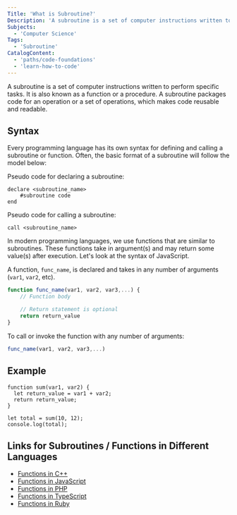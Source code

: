 ```yaml
---
Title: 'What is Subroutine?'
Description: 'A subroutine is a set of computer instructions written to perform specific tasks.'
Subjects:
  - 'Computer Science'
Tags:
  - 'Subroutine'
CatalogContent:
  - 'paths/code-foundations'
  - 'learn-how-to-code'
---
```


A subroutine is a set of computer instructions written to perform specific tasks. It is also known as a function or a procedure. A subroutine packages code for an operation or a set of operations, which makes code reusable and readable.

## Syntax

Every programming language has its own syntax for defining and calling a subroutine or function. Often, the basic format of a subroutine will follow the model below:

Pseudo code for declaring a subroutine:

```pseudo
declare <subroutine_name>
    #subroutine code
end
```

Pseudo code for calling a subroutine:

```pseudo
call <subroutine_name>
```

In modern programming languages, we use functions that are similar to subroutines. These functions take in argument(s) and may return some value(s) after execution. Let's look at the syntax of JavaScript.

A function, `func_name`, is declared and takes in any number of arguments (`var1`, `var2`, etc). 

```js
function func_name(var1, var2, var3,...) {
    // Function body

    // Return statement is optional
    return return_value
}
```

To call or invoke the function with any number of arguments:

```js
func_name(var1, var2, var3,...)
```

## Example

```codebyte/js
function sum(var1, var2) {
  let return_value = var1 + var2;
  return return_value;
}

let total = sum(10, 12);
console.log(total);
```

## Links for Subroutines / Functions in Different Languages

- [Functions in C++](https://www.codecademy.com/resources/docs/cpp/functions)
- [Functions in JavaScript](https://www.codecademy.com/resources/docs/javascript/functions)
- [Functions in PHP](https://www.codecademy.com/resources/docs/php/functions)
- [Functions in TypeScript](https://www.codecademy.com/resources/docs/typescript/functions)
- [Functions in Ruby](https://www.codecademy.com/resources/docs/ruby/functions)
